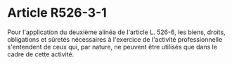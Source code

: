 # Article R526-3-1

Pour l'application du deuxième alinéa de l'article L. 526-6, les biens, droits, obligations et sûretés nécessaires à l'exercice de l'activité professionnelle s'entendent de ceux qui, par nature, ne peuvent être utilisés que dans le cadre de cette activité.
